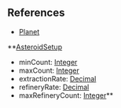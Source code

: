 ## References
  * [Planet](Planet.md)

**[AsteroidSetup](AsteroidSetup.md)
  * minCount: [Integer](Integer.md)
  * maxCount: [Integer](Integer.md)
  * extractionRate: [Decimal](Decimal.md)
  * refineryRate: [Decimal](Decimal.md)
  * maxRefineryCount: [Integer](Integer.md)**
